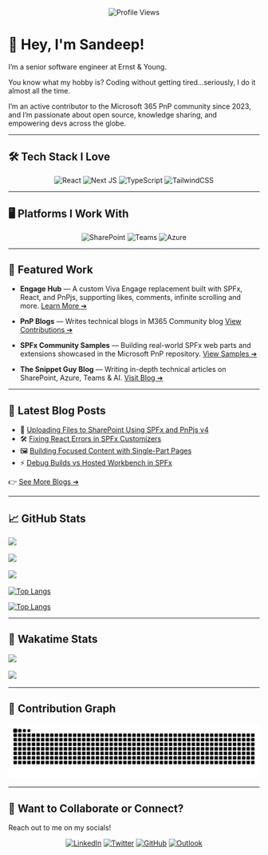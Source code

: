 <!-- Profile views badge -->
<p align="center">
  <img src="https://komarev.com/ghpvc/?username=Sandeep-FED&abbreviated=true&label=PROFILE+VIEWS&style=flat-square&color=red" alt="Profile Views" />
</p>

# 👋 Hey, I'm Sandeep!

I’m a senior software engineer at Ernst & Young.

You know what my hobby is? Coding without getting tired...seriously, I do it almost all the time.

I’m an active contributor to the Microsoft 365 PnP community since 2023, and I’m passionate about open source, knowledge sharing, and empowering devs across the globe.

---

## 🛠 Tech Stack I Love

<div align="center">

![React](https://img.shields.io/badge/react-%2320232a.svg?style=for-the-badge&logo=react&logoColor=%2361DAFB)
![Next JS](https://img.shields.io/badge/Next-black?style=for-the-badge&logo=next.js&logoColor=white)
![TypeScript](https://img.shields.io/badge/typescript-%23007ACC.svg?style=for-the-badge&logo=typescript&logoColor=white)
![TailwindCSS](https://img.shields.io/badge/tailwindcss-%2338B2AC.svg?style=for-the-badge&logo=tailwind-css&logoColor=white)

</div>

---

## 🖥 Platforms I Work With

<div align="center">

![SharePoint](https://img.shields.io/badge/Microsoft_SharePoint-038287?style=for-the-badge&logo=microsoft-sharepoint&logoColor=white)
![Teams](https://img.shields.io/badge/Microsoft_Teams-6264A7?style=for-the-badge&logo=microsoft-teams&logoColor=white)
![Azure](https://img.shields.io/badge/azure-%230072C6.svg?style=for-the-badge&logo=microsoftazure&logoColor=white)

</div>

---

## 🚀 Featured Work

- **Engage Hub** — A custom Viva Engage replacement built with SPFx, React, and PnPjs, supporting likes, comments, infinite scrolling and more.
  [Learn More ➔](#)

- **PnP Blogs** — Writes technical blogs in M365 Community blog
  [View Contributions ➔](https://pnp.github.io/blog/)

- **SPFx Community Samples** — Building real-world SPFx web parts and extensions showcased in the Microsoft PnP repository.
  [View Samples ➔](https://adoption.microsoft.com/en-us/sample-solution-gallery/Sandeep-FED/)

- **The Snippet Guy Blog** — Writing in-depth technical articles on SharePoint, Azure, Teams & AI.
  [Visit Blog ➔](https://thesnippetguy.vercel.app/)

---

## 📝 Latest Blog Posts

- 📂 [Uploading Files to SharePoint Using SPFx and PnPjs v4](https://thesnippetguy.vercel.app/blogs/uploading-files-to-sharepoint-using-pnpjs-v4)
- 🛠 [Fixing React Errors in SPFx Customizers](https://thesnippetguy.vercel.app/blogs/fixing-react-errors-in-spfx-customizers)
- 🖼 [Building Focused Content with Single-Part Pages](https://thesnippetguy.vercel.app/blogs/building-focused-content-with-single-part-pages)
- ⚡ [Debug Builds vs Hosted Workbench in SPFx](https://thesnippetguy.vercel.app/blogs/debug-build-vs-hosted-workbench-in-spfx)

👉 [See More Blogs ➔](https://thesnippetguy.vercel.app/)

---

## 📈 GitHub Stats

<picture>
  <source
    srcset="https://streak-stats.demolab.com/?user=Sandeep-FED&theme=github-dark&short_numbers=true&hide_border=true"
    media="(prefers-color-scheme: dark)"
  />
  <source
    srcset="https://streak-stats.demolab.com/?user=Sandeep-FED&theme=default_repocard&short_numbers=true&hide_border=true"
    media="(prefers-color-scheme: light), (prefers-color-scheme: no-preference)"
  />
  <img src="https://streak-stats.demolab.com/?user=Sandeep-FED&short_numbers=true" />
</picture>

<p align="center">

[![](https://github-readme-stats.vercel.app/api?username=Sandeep-FED&show_icons=true&theme=github_dark_dimmed#gh-dark-mode-only)](https://github.com/anuraghazra/github-readme-stats#gh-dark-mode-only)

[![](https://github-readme-stats.vercel.app/api?username=Sandeep-FED&show_icons=true&theme=default_repocard#gh-light-mode-only)](https://github.com/anuraghazra/github-readme-stats#gh-light-mode-only)

[![Top Langs](https://github-readme-stats.vercel.app/api/top-langs/?username=Sandeep-FED&layout=compact&theme=github_dark_dimmed&hide=Assembly,Makefile,Perl,Shell#gh-dark-mode-only)](https://github.com/anuraghazra/github-readme-stats#gh-dark-mode-only)

[![Top Langs](https://github-readme-stats.vercel.app/api/top-langs/?username=Sandeep-FED&layout=compact&theme=default_repocard&hide=Assembly,Makefile,Perl,Shell#gh-light-mode-only)](https://github.com/anuraghazra/github-readme-stats#gh-light-mode-only)

</p>

---

## 🧩 Wakatime Stats

[![](https://github-readme-stats.vercel.app/api/wakatime?username=Snippetguy&theme=github_dark_dimmed&layout=compact#gh-dark-mode-only)](https://github.com/anuraghazra/github-readme-stats#gh-dark-mode-only)

[![](https://github-readme-stats.vercel.app/api/wakatime?username=Snippetguy&theme=default_repocard&layout=compact#gh-light-mode-only)](https://github.com/anuraghazra/github-readme-stats#gh-light-mode-only)

---

## 🐍 Contribution Graph

<picture>
  <source media="(prefers-color-scheme: dark)" srcset="https://raw.githubusercontent.com/Sandeep-FED/Sandeep-FED/output/github-contribution-grid-snake-dark.svg" />
  <source media="(prefers-color-scheme: light)" srcset="https://raw.githubusercontent.com/Sandeep-FED/Sandeep-FED/output/github-contribution-grid-snake.svg" />
  <img alt="github-snake" src="https://raw.githubusercontent.com/Sandeep-FED/Sandeep-FED/output/github-contribution-grid-snake.svg" />
</picture>

---

## 🤝 Want to Collaborate or Connect?

Reach out to me on my socials!

<div align="center">

[![LinkedIn](https://img.shields.io/badge/LinkedIn-0077B5?style=for-the-badge&logo=linkedin&logoColor=white)](https://www.linkedin.com/in/Sandeepps1299/)
[![Twitter](https://img.shields.io/badge/Twitter-1DA1F2?style=for-the-badge&logo=twitter&logoColor=white)](https://twitter.com/snippetguy)
[![GitHub](https://img.shields.io/badge/GitHub-333?style=for-the-badge&logo=github&logoColor=white)](https://github.com/Sandeep-FED)
[![Outlook](https://img.shields.io/badge/Microsoft_Outlook-0078D4?style=for-the-badge&logo=microsoft-outlook&logoColor=white)](mailto:sandeep.ps0124@outlook.com)

</div>
